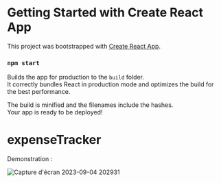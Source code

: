 # Getting Started with Create React App

This project was bootstrapped with [Create React App](https://github.com/facebook/create-react-app).


### `npm start`


Builds the app for production to the `build` folder.\
It correctly bundles React in production mode and optimizes the build for the best performance.

The build is minified and the filenames include the hashes.\
Your app is ready to be deployed!


# expenseTracker

Demonstration : 

![Capture d'écran 2023-09-04 202931](https://github.com/houssam15/expenseTracker/assets/72769497/b0c4c3b9-c893-467f-81bf-dffc22a6cddd)

